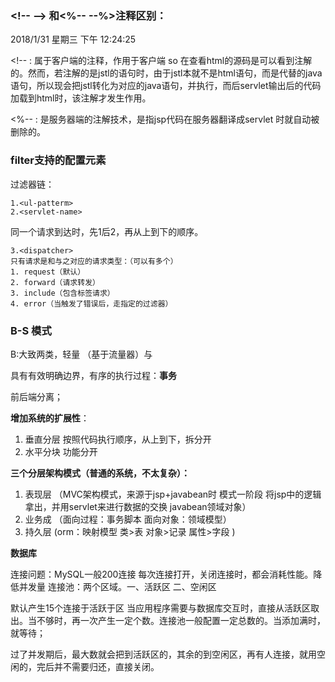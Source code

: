 ### <!-- --\> 和<%-- --%>注释区别：
2018/1/31 星期三 下午 12:24:25 

\<!-- :  属于客户端的注释，作用于客户端 so 在查看html的源码是可以看到注解的。然而，若注解的是jstl的语句时，由于jstl本就不是html语句，而是代替的java语句，所以现会把jstl转化为对应的java语句，并执行，而后servlet输出后的代码加载到html时，该注解才发生作用。

<%-- :	是服务器端的注解技术，是指jsp代码在服务器翻译成servlet 时就自动被删除的。

### filter支持的配置元素 ###
过滤器链：
	
	1.<ul-patterm>  
	2.<servlet-name> 
同一个请求到达时，先1后2，再从上到下的顺序。
	
	3.<dispatcher>  
	只有请求是和与之对应的请求类型：（可以有多个）
	1. request（默认） 
	2. forward（请求转发） 
	3. include（包含标签请求） 
	4. error（当触发了错误后，走指定的过滤器）

### B-S 模式 ###

B:大致两类，轻量 （基于流量器）与 

具有有效明确边界，有序的执行过程：**事务**

前后端分离；

**增加系统的扩展性**：	

1. 垂直分层  按照代码执行顺序，从上到下，拆分开  
2. 水平分块  功能分开

**三个分层架构模式（普通的系统，不太复杂）：**

1. 表现层   （MVC架构模式，来源于jsp+javabean时 模式一阶段 将jsp中的逻辑拿出，并用servlet来进行数据的交换 javabean领域对象）
2. 业务成   （面向过程：事务脚本  面向对象：领域模型）
3. 持久层 	(orm：映射模型 类>表 对象>记录 属性>字段 )

**数据库**

连接问题：MySQL一般200连接   每次连接打开，关闭连接时，都会消耗性能。降低并发量
连接池：两个区域。一、活跃区 二、空闲区 

默认产生15个连接于活跃于区  当应用程序需要与数据库交互时，直接从活跃区取出。当不够时，再一次产生一定个数。连接池一般配置一定总数的。当添加满时，就等待；

过了并发期后，最大数就会把到活跃区的，其余的到空闲区，再有人连接，就用空闲的，完后并不需要归还，直接关闭。

